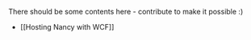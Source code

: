 There should be some contents here - contribute to make it possible :)

* [[Hosting Nancy with WCF]]